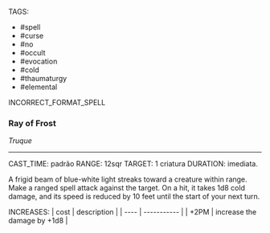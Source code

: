 TAGS:
- #spell
- #curse
- #no
- #occult
- #evocation
- #cold
- #thaumaturgy
- #elemental

INCORRECT_FORMAT_SPELL
### Ray of Frost
*Truque*
___
CAST_TIME: padrão
RANGE: 12sqr
TARGET: 1 criatura
DURATION: imediata.

A frigid beam of blue-white light streaks toward a creature within range. Make a ranged spell attack against the target. On a hit, it takes 1d8 cold damage, and its speed is reduced by 10 feet until the start of your next turn.

INCREASES:
| cost | description |
| ---- | ----------- |
| +2PM | increase the damage by +1d8 |
